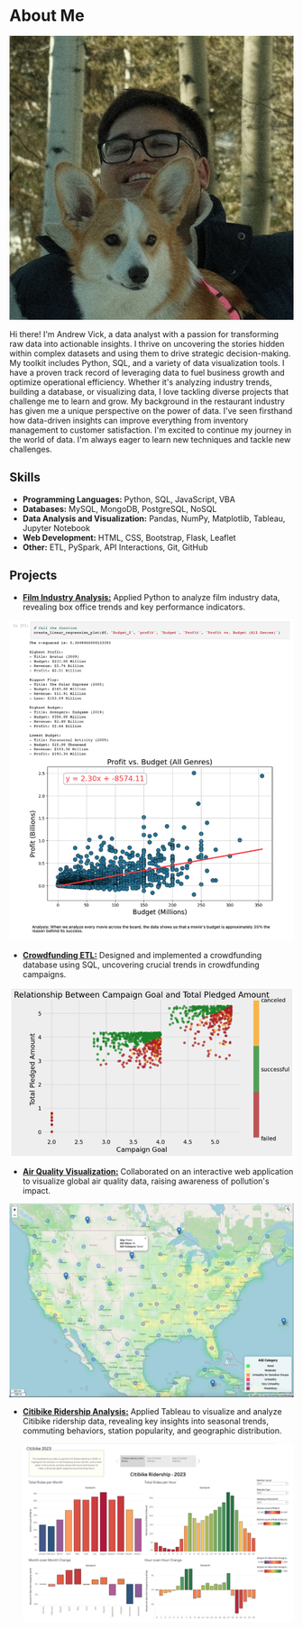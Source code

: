 # About Me

![me](images/team_member4.jpg)


  Hi there! I'm Andrew Vick, a data analyst with a passion for transforming raw data into actionable insights. I thrive on uncovering the stories hidden within complex datasets and using them to drive strategic decision-making.
  My toolkit includes Python, SQL, and a variety of data visualization tools. I have a proven track record of leveraging data to fuel business growth and optimize operational efficiency. Whether it's analyzing industry trends, building a database, or visualizing data, I love tackling diverse projects that challenge me to learn and grow.
  My background in the restaurant industry has given me a unique perspective on the power of data. I've seen firsthand how data-driven insights can improve everything from inventory management to customer satisfaction.
  I'm excited to continue my journey in the world of data. I'm always eager to learn new techniques and tackle new challenges.

## Skills
-	**Programming Languages:** Python, SQL, JavaScript, VBA
-	**Databases:** MySQL, MongoDB, PostgreSQL, NoSQL
-	**Data Analysis and Visualization:** Pandas, NumPy, Matplotlib, Tableau, Jupyter Notebook
-	**Web Development:** HTML, CSS, Bootstrap, Flask, Leaflet
-	**Other:** ETL, PySpark, API Interactions, Git, GitHub

## Projects
-	**[Film Industry Analysis:](https://github.com/andrew-m-vick/project-1-group-18/blob/main/Andrew-Regression/Project1_Base_VICK.ipynb)** Applied Python to analyze film industry data, revealing box office trends and key performance indicators.
  
  ![regression](images/regression.png)
  
-	**[Crowdfunding ETL:](https://github.com/andrew-m-vick/Crowdfunding_ETL)** Designed and implemented a crowdfunding database using SQL, uncovering crucial trends in crowdfunding campaigns.
  
  ![ETL](images/etl_analysis.png)
  
-	**[Air Quality Visualization:](https://github.com/andrew-m-vick/project-3-group-08)** Collaborated on an interactive web application to visualize global air quality data, raising awareness of pollution's impact.
  
  ![map](images/heatmap.png)

- **[Citibike Ridership Analysis:](https://github.com/andrew-m-vick/tableau_citibike_2023)** Applied Tableau to visualize and analyze Citibike ridership data, revealing key insights into seasonal trends, commuting behaviors, station popularity, and geographic distribution.

  ![tableau](images/page_1.png)
